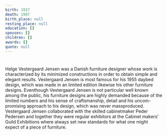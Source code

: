 ```yaml
---
birth: 1917
death: 1987
birth_place: null
resting_place: null
education: []
spouses: []
children: []
awards: []
quote: null
---
```


#

Helge Vestergaard Jensen was a Danish furniture designer whose work is characterized by its minimized constructions in order to obtain simple and elegant results. Vestergaard Jensen is most famous for his 1955 daybed design, which was made in an limited edition likewise his other furniture designs. Eventhough Vestergaard Jensen is not particular well known among the public, his furniture designs are highly demanded because of the limited numbers and his sense of craftsmanship, detail and his uncom-promising approach to his design, which was never massproduced. Vestergaard Jensen collaborated with the skilled cabinetmaker Peder Pedersen and together they were regular exhibitors at the Cabinet makers’ Guild Exhibitions where always set new standards for what one might expect of a piece of furniture.
